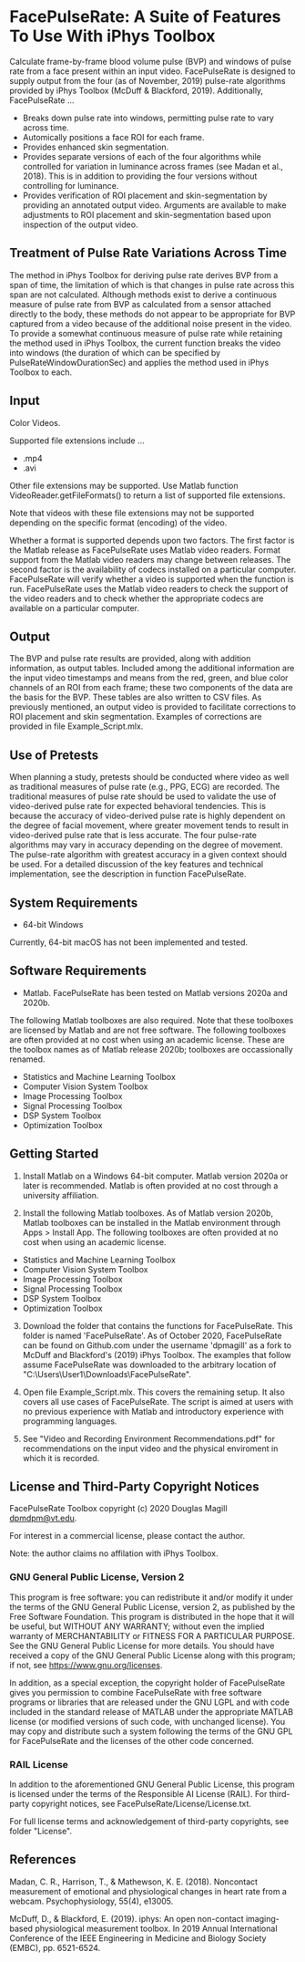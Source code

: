 # FacePulseRate: A Suite of Features To Use With iPhys Toolbox

Calculate frame-by-frame blood volume pulse (BVP) and windows of pulse rate from a face present within an input video. FacePulseRate is designed to supply output from the four (as of November, 2019) pulse-rate algorithms provided by iPhys Toolbox (McDuff & Blackford, 2019). Additionally, FacePulseRate ...

- Breaks down pulse rate into windows, permitting pulse rate to vary across time.
- Automically positions a face ROI for each frame.
- Provides enhanced skin segmentation.
- Provides separate versions of each of the four algorithms while controlled for variation in luminance across frames (see Madan et al., 2018). This is in addition to providing the four versions without controlling for luminance.
- Provides verification of ROI placement and skin-segmentation by providing an annotated output video. Arguments are available to make adjustments to ROI placement and skin-segmentation based upon inspection of the output video.

## Treatment of Pulse Rate Variations Across Time

The method in iPhys Toolbox for deriving pulse rate derives BVP from a span of time, the limitation of which is that changes in pulse rate across this span are not calculated.  Although methods exist to derive a continuous measure of pulse rate from BVP as calculated from a sensor attached directly to the body, these methods do not appear to be appropriate for BVP captured from a video because of the additional noise present in the video. To provide a somewhat continuous measure of pulse rate while retaining the method used in iPhys Toolbox, the current function breaks the video into windows (the duration of which can be specified by PulseRateWindowDurationSec) and applies the method used in iPhys Toolbox to each.

## Input

Color Videos. 

Supported file extensions include ...
- .mp4
- .avi

Other file extensions may be supported. Use Matlab function VideoReader.getFileFormats() to return a list of supported file extensions. 

Note that videos with these file extensions may not be supported depending on the specific format (encoding) of the video.    

Whether a format is supported depends upon two factors. The first factor is the Matlab release as FacePulseRate uses Matlab video readers. Format support from the Matlab video readers may change between releases. The second factor is the availability of codecs installed on a particular computer. FacePulseRate will verify whether a video is supported when the function is run. FacePulseRate uses the Matlab video readers to check the support of the video readers and to check whether the appropriate codecs are available on a particular computer.   

## Output

The BVP and pulse rate results are provided, along with addition information, as output tables. Included among the additional information are the input video timestamps and means from the red, green, and blue color channels of an ROI from each frame; these two components of the data are the basis for the BVP.  These tables are also written to CSV files. As previously mentioned, an output video is provided to facilitate corrections to ROI placement and skin segmentation. Examples of corrections are provided in file Example_Script.mlx.

## Use of Pretests

When planning a study, pretests should be conducted where video as well as traditional measures of pulse rate (e.g., PPG, ECG) are recorded. The traditional measures of pulse rate should be used to validate the use of video-derived pulse rate for expected behavioral tendencies. This is because the accuracy of video-derived pulse rate is highly dependent on the degree of facial movement, where greater movement tends to result in video-derived pulse rate that is less accurate. The four pulse-rate algorithms may vary in accuracy depending on the degree of movement. The pulse-rate algorithm with greatest accuracy in a given context should be used.
For a detailed discussion of the key features and technical implementation, see the description in function FacePulseRate.

## System Requirements

- 64-bit Windows

Currently, 64-bit macOS has not been implemented and tested.

## Software Requirements

- Matlab. FacePulseRate has been tested on Matlab versions 2020a and 2020b.

The following Matlab toolboxes are also required. Note that these toolboxes are licensed by Matlab and are not free software. The following toolboxes are often provided at no cost when using an academic license. These are the toolbox names as of Matlab release 2020b; toolboxes are occassionally renamed.

- Statistics and Machine Learning Toolbox
- Computer Vision System Toolbox
- Image Processing Toolbox
- Signal Processing Toolbox 
- DSP System Toolbox
- Optimization Toolbox

## Getting Started

1. Install Matlab on a Windows 64-bit computer. Matlab version 2020a or later is recommended. Matlab is often provided at no cost through a university affiliation. 

2. Install the following Matlab toolboxes. As of Matlab version 2020b, Matlab toolboxes can be installed in the Matlab environment through Apps > Install App. The following toolboxes are often provided at no cost when using an academic license.
- Statistics and Machine Learning Toolbox
- Computer Vision System Toolbox
- Image Processing Toolbox
- Signal Processing Toolbox 
- DSP System Toolbox
- Optimization Toolbox 

3. Download the folder that contains the functions for FacePulseRate. This folder is named 'FacePulseRate'. As of October 2020, FacePulseRate can be found on Github.com under the username 'dpmagill' as a fork to McDuff and Blackford's (2019) iPhys Toolbox. The examples that follow assume FacePulseRate was downloaded to the arbitrary location of "C:\Users\User1\Downloads\FacePulseRate". 

4. Open file Example_Script.mlx. This covers the remaining setup. It also covers all use cases of FacePulseRate. The script is aimed at users with no previous experience with Matlab and introductory experience with programming languages.

5. See "Video and Recording Environment Recommendations.pdf" for recommendations on the input video and the physical enviroment in which it is recorded.

## License and Third-Party Copyright Notices

FacePulseRate Toolbox copyright (c) 2020 Douglas Magill <dpmdpm@vt.edu>.

For interest in a commercial license, please contact the author.

Note: the author claims no affilation with iPhys Toolbox.

### GNU General Public License, Version 2

This program is free software: you can redistribute it and/or modify it under the terms of the GNU General Public License, version 2, as published by the Free Software Foundation. This program is distributed in the hope that it will be useful, but WITHOUT ANY WARRANTY; without even the implied warranty of MERCHANTABILITY or FITNESS FOR A PARTICULAR PURPOSE. See the GNU General Public License for more details. You should have received a copy of the GNU General Public License along with this program; if not, see <https://www.gnu.org/licenses>.

In addition, as a special exception, the copyright holder of FacePulseRate gives you permission to combine FacePulseRate with free software programs or libraries that are released under the GNU LGPL and with code included in the standard release of MATLAB under the appropriate MATLAB license (or modified versions of such code, with unchanged license). You may copy and distribute such a system following the terms of the GNU GPL for FacePulseRate and the licenses of the other code concerned.

### RAIL License      

In addition to the aforementioned GNU General Public License, this program is licensed under the terms of the Responsible AI License (RAIL).
For third-party copyright notices, see FacePulseRate/License/License.txt.

For full license terms and acknowledgement of third-party copyrights, see folder "License".

## References

Madan, C. R., Harrison, T., & Mathewson, K. E. (2018). Noncontact measurement of emotional and physiological changes in heart rate from a webcam. Psychophysiology, 55(4), e13005.        

McDuff, D., & Blackford, E. (2019). iphys: An open non-contact imaging-based physiological measurement toolbox. In 2019 Annual International Conference of the IEEE Engineering in Medicine and Biology Society (EMBC), pp. 6521-6524. 
